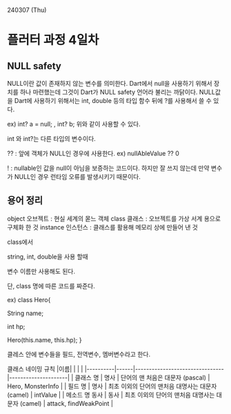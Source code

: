 240307 (Thu)

플러터 과정 4일차
=
NULL safety
--
NULL이란 값이 존재하지 않는 변수를 의미한다. 
Dart에서 null을 사용하기 위해서 장치를 하나 마련했는데 그것이 Dart가 NULL safety 언어라 불리는 까닭이다.
NULL값을 Dart에 사용하기 위해서는 int, double 등의 타입 함수 뒤에 ?를 사용해서 쓸 수 있다.

ex) int? a = null; , int? b;
위와 같이 사용할 수 있다.

int 와 int?는 다른 타입의 변수이다.

?? : 앞에 객체가 NULL인 경우에 사용한다. 
ex) nullAbleValue ?? 0

! : nullable인 값을 null이 아님을 보증하는 코드이다. 하지만 잘 쓰지 않는데 만약 변수가 NULL인 경우 런타임 오류를 발생시키기 때문이다.


용어 정리
-
object 오브젝트 : 현실 세계의 몯느 객체
class 클래스 : 오브젝트를 가상 서계 용으로 구체화 한 것
instance 인스턴스 : 클래스를 활용해 메모리 상에 만들어 낸 것

class에서

string, int, double을 사용 할때

변수 이름만 사용해도 된다.

단, class 명에 따른 코드를 짜준다.

ex)
class Hero{

  String name;

  int hp;

  Hero(this.name, this.hp);
}

클레스 안에 변수들을 필드, 전역변수, 멤버변수라고 한다.


클래스 네이밍 규칙
|이름|    |   |   |
|----------|------|--------------------------------|---------------------|
| 클래스 명 | 명사 | 단어의 맨 처음은 대문자 (pascal) | Hero, MonsterInfo |
| 필드 명 | 명사 | 최초 이외의 단어의 맨처음 대명사는 대문자 (camel) | intValue |
| 메소드 명 동사 | 동사 | 최초 이외의 단어의 맨처음 대명사는 대문자 (camel) | attack, findWeakPoint |


